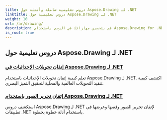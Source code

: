 ```yaml
---
title: دروس تعليمية شاملة وأمثلة حول Aspose.Drawing لـ .NET
linktitle: دروس تعليمية حول Aspose.Drawing لـ .NET
weight: 10
url: /ar/drawing/
description: قم بتحسين مهاراتك في الرسم باستخدام Aspose.Drawing for .NET. بدءًا من تحويلات الإحداثيات الدقيقة إلى النصوص والخطوط الديناميكية، تعمل دروسنا التعليمية على إطلاق العنان للإمكانات الكاملة للرسومات.
is_root: true
---
```

## دروس تعليمية حول Aspose.Drawing لـ .NET
### [إتقان تحويلات الإحداثيات في Aspose.Drawing لـ .NET](./transformations/)
تعلم كيفية إتقان تحويلات الإحداثيات باستخدام Aspose.Drawing لـ .NET. اكتشف كيفية تنفيذ التحويلات العالمية والمحلية لتحقيق التميز البصري.
### [إتقان تحرير الصور باستخدام Aspose.Drawing لـ .NET](./master-image-editing/)
استكشف دروس Aspose.Drawing لـ .NET لإتقان تحرير الصور وقصها وعرضها في تطبيقات .NET باستخدام أدلة خطوة بخطوة.